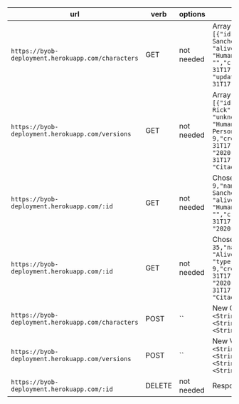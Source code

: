 | url | verb | options | sample response |
| ----|------|---------|---------------- |
| `https://byob-deployment.herokuapp.com/characters` | GET | not needed | Array of all existing characters:`[{"id": 9,"name": "Rick Sanchez","status": "alive","species": "Human","type": "","created_at": "2020-01-31T17:30:50.299Z", "updated_at": "2020-01-31T17:30:50.299Z"}]` |
| `https://byob-deployment.herokuapp.com/versions` | GET | not needed | Array of all existing versions:`[{"id": 30,"name": "Aqua Rick","status": "unknown","species": "Humanoid","type": "Fish-Person","characters_id": 9,"created_at": "2020-01-31T17:30:50.308Z","updated_at": "2020-01-31T17:30:50.308Z","location": "Citadel of Ricks"}]` |
| `https://byob-deployment.herokuapp.com/:id` | GET | not needed | Chosen character: `{"id": 9,"name": "Rick Sanchez","status": "alive","species": "Human","type": "","created_at": "2020-01-31T17:30:50.299Z","updated_at": "2020-01-31T17:30:50.299Z"}` |
| `https://byob-deployment.herokuapp.com/:id` | GET | not needed | Chosen version: ` { "id": 35,"name": "Cop Rick","status": "Alive","species": "Human", "type": "","characters_id": 9,"created_at": "2020-01-31T17:30:50.317Z","updated_at": "2020-01-31T17:30:50.317Z","location": "Citadel of Ricks"}` |
| `https://byob-deployment.herokuapp.com/characters` | POST | `` | New Character: `{"name": <String>,"status": <String>,"species": <String>,"type": <String>}` |
| `https://byob-deployment.herokuapp.com/versions` | POST | `` | New Version: `{"name": <String>,"status": <String>,"species": <String>,"type": <String>,"location": <String>}` |
| `https://byob-deployment.herokuapp.com/:id` | DELETE | not needed | Response: `9` |
